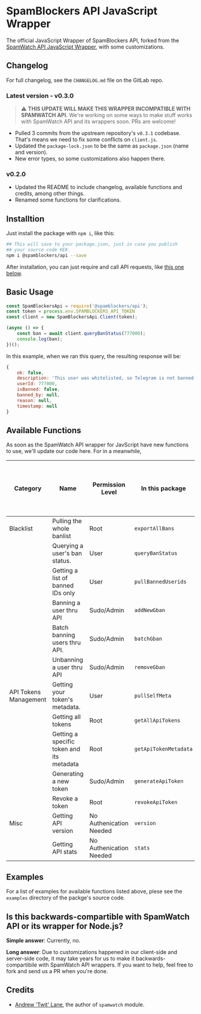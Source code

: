 # SpamBlockers API JavaScript Wrapper

The official JavaScript Wrapper of SpamBlockers API, forked from
the [SpamWatch API JavaScript Wrapper](https://github.com/SpamWatch/spamwatch-js), with some customizations.

## Changelog

For full changelog, see the `CHANGELOG.md` file on the GitLab repo.

### Latest version - v0.3.0

> :warning: **THIS UPDATE WILL MAKE THIS WRAPPER
INCOMPATIBLE WITH SPAMWATCH API.** We're working on some ways to make stuff works with SpamWatch API and its wrappers soon. PRs are welcome!

* Pulled 3 commits from the upstream repository's `v0.3.1` codebase. That's means we need to fix some conflicts on `client.js`.
* Updated the `package-lock.json` to be the same as `package.json` (name and version).
* New error types, so some customizations also happen there.

### v0.2.0

* Updated the README to include changelog, available functions and credits, among other things.
* Renamed some functions for clarifications.

## Installtion

Just install the package with `npm i`, like this:

```sh
## This will save to your package.json, just in case you publish
## your source code KEK.
npm i @spamblockers/api --save
```

After installation, you can just require and call API requests, like [this one below](#basic-usage).


## Basic Usage

```js
const SpamBlockersApi = require('@spamblockers/api');
const token = process.env.SPAMBLOCKERS_API_TOKEN
const client = new SpamBlockersApi.Client(token);

(async () => {
    const ban = await client.queryBanStatus(777000);
    console.log(ban);
})();
```

In this example, when we ran this query, the resulting response will be:

```js
{
    ok: false,
    description: 'This user was whitelisted, so Telegram is not banned.'.
    userId: 777000,
    isBanned: false,
    banned_by: null,
    reason: null,
    timestamp: null
}
```

## Available Functions

As soon as the SpamWatch API wrapper for JavScript have new functions to use, we'll update our code here. For in a meanwhile,

| Category | Name | Permission Level | In this package | In SpamWatch API JS Wrapper | Supported Since (from the API wrapper version history) |
| --- | --- | --- | --- | --- | --- |
| Blacklist | Pulling the whole banlist | Root | `exportAllBans` | `getBans` | 0.1.0
| | Querying a user's ban status. | User | `queryBanStatus` | `getBan` | 0.1.0
| | Getting a list of banned IDs only | User | `pullBannedUserids` | `getBansMin` | 0.3.0 |
| | Banning a user thru API | Sudo/Admin | `addNewGban` | `addBan` | 0.1.0
| | Batch banning users thru API. | Sudo/Admin | `batchGban` | `addBans` | 0.1.0
| | Unbanning a user thru API | Sudo/Admin | `removeGban` | `deleteBan` | 0.1.0
| API Tokens Management | Getting your token's metadata. | User | `pullSelfMeta` | `getSelf` | 0.1.0
| | Getting all tokens | Root | `getAllApiTokens` | `getTokens` | 0.1.0 |
| | Getting a specific token and its metadata | Root | `getApiTokenMetadata` | `getToken` | 0.1.0 |
| | Generating a new token | Sudo/Admin | `generateApiToken` | `createToken` | 0.1.0 |
| | Revoke a token | Root | `revokeApiToken` | `deleteToken` | 0.1.0 |
| Misc | Getting API version | No Authenication Needed | `version` | `version` | 0.1.0
| | Getting API stats | No Authenication Needed | `stats` | `stats` | 0.1.0

## Examples

For a list of examples for available functions listed above, plese see the `examples` directory of the packge's source code.

## Is this backwards-compartible with SpamWatch API or its wrapper for Node.js?

**Simple answer**: Currently, no.

**Long answer**: Due to customizations happened in our client-side and server-side code, it may take
years for us to make it backwards-compartibile with SpamWatch API wrappers. If you want to help, feel free to fork and send us a PR when you're done.

## Credits

* [Andrew 'Twit' Lane](https://t.me/TwitFace), the author of `spamwatch` module.
